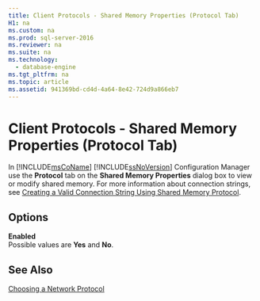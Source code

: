 ```yaml
---
title: Client Protocols - Shared Memory Properties (Protocol Tab)
H1: na
ms.custom: na
ms.prod: sql-server-2016
ms.reviewer: na
ms.suite: na
ms.technology: 
  - database-engine
ms.tgt_pltfrm: na
ms.topic: article
ms.assetid: 941369bd-cd4d-4a64-8e42-724d9a866eb7
---
```

# Client Protocols - Shared Memory Properties (Protocol Tab)
  In [!INCLUDE[msCoName](../../Token/Other/msCoName_md.md)] [!INCLUDE[ssNoVersion](../../Token/Other/ssNoVersion_md.md)] Configuration Manager use the **Protocol** tab on the **Shared Memory Properties** dialog box to view or modify shared memory. For more information about connection strings, see [Creating a Valid Connection String Using Shared Memory Protocol](../../Topics/TopicNameContainA/Creating-a-Valid-Connection-String-Using-Shared-Memory-Protocol.md).  
  
## Options  
 **Enabled**  
 Possible values are **Yes** and **No**.  
  
## See Also  
 [Choosing a Network Protocol](../Topic/Choosing%20a%20Network%20Protocol.md)  
  
  